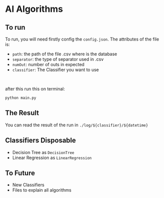 # AI Algorithms

## To run <br>

To run, you will need firstly config the ```config.json```. The attributes of the file is: <br>
- ```path```: the path of the file .csv where is the database
- ```separator```: the type of separator used in .csv
- ```numOut```: number of outs in expected
- ```classifier```: The Classifier you want to use
<br>

after this run this on terminal:

```
python main.py
```

## The Result

You can read the result of the run in ```./log/${classifier}/${datetime}``` 

## Classifiers Disposable

- Decision Tree as ```DecisionTree```
- Linear Regression as ```LinearRegression```

## To Future

- New Classifiers
- Files to explain all algorithms
